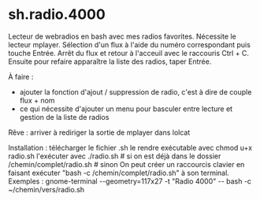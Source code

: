 # sh.radio.4000
Lecteur de webradios en bash avec mes radios favorites.
Nécessite le lecteur mplayer.
Sélection d'un flux à l'aide du numéro correspondant puis touche Entrée.
Arrêt du flux et retour à l'acceuil avec le raccouris Ctrl + C. Ensuite pour refaire apparaître la liste des radios, taper Entrée.

À faire :
- ajouter la fonction d'ajout / suppression de radio, c'est à dire de couple flux + nom
- ce qui nécessite d'ajouter un menu pour basculer entre lecture et gestion de la liste de radios

Rêve : 
arriver à rediriger la sortie de mplayer dans lolcat

Installation : 
télécharger le fichier .sh
le rendre exécutable avec 
  chmod u+x radio.sh 
l'exécuter avec 
  ./radio.sh # si on est déjà dans le dossier
  /chemin/complet/radio.sh # sinon
On peut créer un raccourcis clavier en faisant exécuter "bash -c /chemin/complet/radio.sh" à son terminal.
Exemples :
  gnome-terminal --geometry=117x27 -t "Radio 4000" -- bash -c ~/chemin/vers/radio.sh
